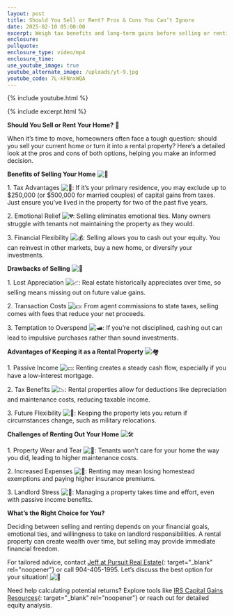 ```yaml
---
layout: post
title: Should You Sell or Rent? Pros & Cons You Can’t Ignore
date: 2025-02-10 05:00:00
excerpt: Weigh tax benefits and long-term gains before selling or renting.
enclosure:
pullquote:
enclosure_type: video/mp4
enclosure_time:
use_youtube_image: true
youtube_alternate_image: /uploads/yt-9.jpg
youtube_code: 7L-kFNnxWQA
---
```

{% include youtube.html %}

{% include excerpt.html %}

**Should You Sell or Rent Your Home?** 🤔

When it’s time to move, homeowners often face a tough question: should you sell your current home or turn it into a rental property? Here’s a detailed look at the pros and cons of both options, helping you make an informed decision.

**Benefits of Selling Your Home** ![🏡](https://fonts.gstatic.com/s/e/notoemoji/16.0/1f3e1/72.png)

1\. Tax Advantages ![📜](https://fonts.gstatic.com/s/e/notoemoji/16.0/1f4dc/72.png): If it’s your primary residence, you may exclude up to $250,000 (or $500,000 for married couples) of capital gains from taxes. Just ensure you’ve lived in the property for two of the past five years.

2\. Emotional Relief ![💔](https://fonts.gstatic.com/s/e/notoemoji/16.0/1f494/72.png): Selling eliminates emotional ties. Many owners struggle with tenants not maintaining the property as they would.

3\. Financial Flexibility ![💰](https://fonts.gstatic.com/s/e/notoemoji/16.0/1f4b0/72.png): Selling allows you to cash out your equity. You can reinvest in other markets, buy a new home, or diversify your investments.

**Drawbacks of Selling** ![🚪](https://fonts.gstatic.com/s/e/notoemoji/16.0/1f6aa/72.png)

1\. Lost Appreciation ![📈](https://fonts.gstatic.com/s/e/notoemoji/16.0/1f4c8/72.png): Real estate historically appreciates over time, so selling means missing out on future value gains.

2\. Transaction Costs ![💵](https://fonts.gstatic.com/s/e/notoemoji/16.0/1f4b5/72.png): From agent commissions to state taxes, selling comes with fees that reduce your net proceeds.

3\. Temptation to Overspend ![🛥️](https://fonts.gstatic.com/s/e/notoemoji/16.0/1f6e5_fe0f/72.png): If you’re not disciplined, cashing out can lead to impulsive purchases rather than sound investments.

**Advantages of Keeping it as a Rental Property** ![🏘️](https://fonts.gstatic.com/s/e/notoemoji/16.0/1f3d8_fe0f/72.png)

1\. Passive Income ![💵](https://fonts.gstatic.com/s/e/notoemoji/16.0/1f4b5/72.png): Renting creates a steady cash flow, especially if you have a low-interest mortgage.

2\. Tax Benefits ![📉](https://fonts.gstatic.com/s/e/notoemoji/16.0/1f4c9/72.png): Rental properties allow for deductions like depreciation and maintenance costs, reducing taxable income.

3\. Future Flexibility ![🔄](https://fonts.gstatic.com/s/e/notoemoji/16.0/1f504/72.png): Keeping the property lets you return if circumstances change, such as military relocations.

**Challenges of Renting Out Your Home** ![🛠️](https://fonts.gstatic.com/s/e/notoemoji/16.0/1f6e0_fe0f/72.png)

1\. Property Wear and Tear ![🔧](https://fonts.gstatic.com/s/e/notoemoji/16.0/1f527/72.png): Tenants won’t care for your home the way you did, leading to higher maintenance costs.

2\. Increased Expenses ![💸](https://fonts.gstatic.com/s/e/notoemoji/16.0/1f4b8/72.png): Renting may mean losing homestead exemptions and paying higher insurance premiums.

3\. Landlord Stress ![🤯](https://fonts.gstatic.com/s/e/notoemoji/16.0/1f92f/72.png): Managing a property takes time and effort, even with passive income benefits.

**What’s the Right Choice for You?**

Deciding between selling and renting depends on your financial goals, emotional ties, and willingness to take on landlord responsibilities. A rental property can create wealth over time, but selling may provide immediate financial freedom.

For tailored advice, contact [Jeff at Pursuit Real Estate](mailto:jeff@pursuitrealty.com){: target="_blank" rel="noopener"} or call 904-405-1995. Let’s discuss the best option for your situation! ![🌟](https://fonts.gstatic.com/s/e/notoemoji/16.0/1f31f/72.png)

Need help calculating potential returns? Explore tools like [IRS Capital Gains Resources](https://www.irs.gov/){: target="_blank" rel="noopener"} or reach out for detailed equity analysis.